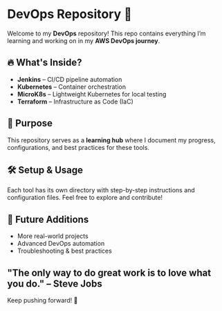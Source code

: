 # DevOps Repository 🚀  

Welcome to my **DevOps** repository! This repo contains everything I’m learning and working on in my **AWS DevOps journey**.  

## 🔥 What's Inside?  
- **Jenkins** – CI/CD pipeline automation  
- **Kubernetes** – Container orchestration  
- **MicroK8s** – Lightweight Kubernetes for local testing  
- **Terraform** – Infrastructure as Code (IaC)  

## 🎯 Purpose  
This repository serves as a **learning hub** where I document my progress, configurations, and best practices for these tools.  

## 🛠️ Setup & Usage  
Each tool has its own directory with step-by-step instructions and configuration files. Feel free to explore and contribute!  

## 📌 Future Additions  
- More real-world projects  
- Advanced DevOps automation  
- Troubleshooting & best practices  

## "The only way to do great work is to love what you do." – Steve Jobs
Keep pushing forward! 🚀
